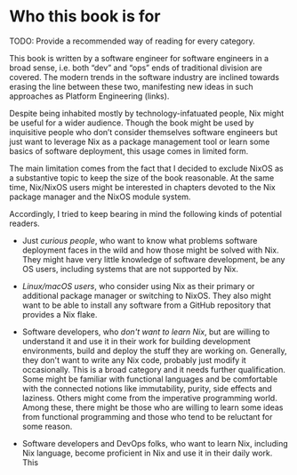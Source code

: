 # Who this book is for

TODO: Provide a recommended way of reading for every category.

This book is written by a software engineer
for software engineers in a broad sense,
i.e. both “dev” and “ops” ends of traditional division are covered.
The modern trends in the software industry
are inclined towards erasing the line between these two,
manifesting new ideas in such approaches as Platform Engineering (links).

Despite being inhabited mostly by technology-infatuated people,
Nix might be useful for a wider audience.
Though the book might be used by inquisitive people
who don’t consider themselves software engineers
but just want to leverage Nix as a package management tool
or learn some basics of software deployment,
this usage comes in limited form.

The main limitation comes from the fact that
I decided to exclude NixOS as a substantive topic
to keep the size of the book reasonable.
At the same time, Nix/NixOS users might be interested in
chapters devoted to the Nix package manager
and the NixOS module system.

Accordingly, I tried to keep bearing in mind the
following kinds of potential readers.

* Just *curious people*, who want to know
what problems software deployment faces in the wild
and how those might be solved with Nix.
They might have very little knowledge of software development,
be any OS users,
including systems that are not supported by Nix.

* *Linux/macOS users*,
who consider using Nix
as their primary or additional package manager
or switching to NixOS.
They also might want to be able to install any software
from a GitHub repository that provides a Nix flake.

* Software developers, who *don't want to learn Nix*,
but are willing to understand it and use it in their work
for building development environments, build and deploy the stuff
they are working on.
Generally, they don't want to write any Nix code,
probably just modify it occasionally.
This is a broad category and it needs further qualification.
Some might be familiar with functional languages
and be comfortable with the connected notions
like immutability, purity, side effects and laziness.
Others might come from the imperative programming world.
Among these, there might be those
who are willing to learn some ideas from functional programming
and those who tend to be reluctant for some reason.

* Software developers and DevOps folks, who want to learn Nix,
including Nix language, become proficient in Nix
and use it in their daily work. This
